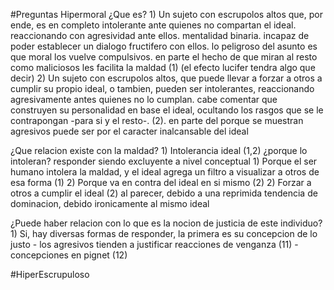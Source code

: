 #Preguntas 
Hipermoral
¿Que es?
	1) Un sujeto con escrupolos altos que, por ende, es en completo intolerante ante quienes no compartan el ideal. reaccionando con agresividad ante ellos. mentalidad binaria. incapaz de poder establecer un dialogo fructifero con ellos. lo peligroso del asunto es que moral los vuelve compulsivos. en parte el hecho de que miran al resto como maliciosos les facilita la maldad (1)
	(el efecto lucifer tendra algo que decir)
	2) Un sujeto con escrupolos altos, que puede llevar a forzar a otros a cumplir su propio ideal, o tambien, pueden ser intolerantes, reaccionando agresivamente antes quienes no lo cumplan. cabe comentar que construyen su personalidad en base el ideal, ocultando los rasgos que se le contrapongan -para si y el resto-. (2). en parte del porque se muestran agresivos puede ser por el caracter inalcansable del ideal

¿Que relacion existe con la maldad?
	1) Intolerancia ideal (1,2)
		¿porque lo intoleran? responder siendo excluyente a nivel conceptual
			1) Porque el ser humano intolera la maldad, y el ideal agrega un filtro a visualizar a otros de esa forma (1)
			2) Porque va en contra del ideal en si mismo (2)
	2) Forzar a otros a cumplir el ideal (2) 
		al parecer, debido a una reprimida tendencia de dominacion, debido ironicamente al mismo ideal
	
¿Puede haber relacion con lo que es la nocion de justicia de este individuo?
	1) Si, hay diversas formas de responder, la primera es su concepcion de lo justo
		- los agresivos tienden a justificar reacciones de venganza (11)
		- concepciones en pignet (12)

#HiperEscrupuloso 